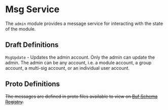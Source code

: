 # Msg Service

The `admin` module provides a message service for interacting with the state of the module.

## Draft Definitions

`MsgUpdate` - Updates the admin account. Only the admin can update the admin. The admin can be any account, i.e. a module account, a group account, a multi-sig account, or an individual user account.

## Proto Definitions

~~The messages are defined in proto files available to view on [Buf Schema Registry](https://buf.build/chora/admin).~~

<!-- listed alphabetically -->
